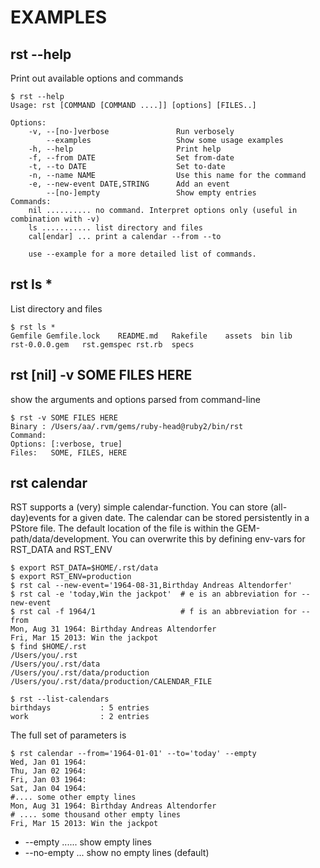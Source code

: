 EXAMPLES
========

rst --help
----------
 
Print out available options and commands
  
    $ rst --help
    Usage: rst [COMMAND [COMMAND ....]] [options] [FILES..]

    Options:
        -v, --[no-]verbose               Run verbosely
            --examples                   Show some usage examples
        -h, --help                       Print help
        -f, --from DATE                  Set from-date
        -t, --to DATE                    Set to-date
        -n, --name NAME                  Use this name for the command
        -e, --new-event DATE,STRING      Add an event
            --[no-]empty                 Show empty entries
    Commands:
        nil .......... no command. Interpret options only (useful in combination with -v)
        ls ........... list directory and files
        cal[endar] ... print a calendar --from --to

        use --example for a more detailed list of commands.

rst ls *
--------

List directory and files

    $ rst ls *
    Gemfile	Gemfile.lock	README.md	Rakefile	assets	bin	lib	
    rst-0.0.0.gem	rst.gemspec	rst.rb	specs


rst [nil]  -v SOME FILES HERE
-----------------------------

show the arguments and options parsed from command-line

    $ rst -v SOME FILES HERE
    Binary : /Users/aa/.rvm/gems/ruby-head@ruby2/bin/rst
    Command: 
    Options: [:verbose, true]
    Files:   SOME, FILES, HERE
    
rst calendar
------------

RST supports a (very) simple calendar-function. You can store (all-day)events for a given date.
The calendar can be stored persistently in a PStore file. The default
location of the file is within the GEM-path/data/development. You can
overwrite this by defining env-vars for RST_DATA and RST_ENV
    
    $ export RST_DATA=$HOME/.rst/data
    $ export RST_ENV=production
    $ rst cal --new-event='1964-08-31,Birthday Andreas Altendorfer'
    $ rst cal -e 'today,Win the jackpot'  # e is an abbreviation for --new-event
    $ rst cal -f 1964/1                   # f is an abbreviation for --from
    Mon, Aug 31 1964: Birthday Andreas Altendorfer
    Fri, Mar 15 2013: Win the jackpot
    $ find $HOME/.rst
    /Users/you/.rst
    /Users/you/.rst/data
    /Users/you/.rst/data/production
    /Users/you/.rst/data/production/CALENDAR_FILE
    
    $ rst --list-calendars
    birthdays           : 5 entries
    work                : 2 entries
    

The full set of parameters is

    $ rst calendar --from='1964-01-01' --to='today' --empty
    Wed, Jan 01 1964: 
    Thu, Jan 02 1964: 
    Fri, Jan 03 1964: 
    Sat, Jan 04 1964: 
    #.... some other empty lines
    Mon, Aug 31 1964: Birthday Andreas Altendorfer
    # .... some thousand other empty lines
    Fri, Mar 15 2013: Win the jackpot

* --empty ...... show empty lines
* --no-empty ... show no empty lines (default)

